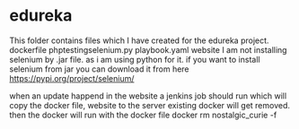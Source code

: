 # edureka
This folder contains files which I have created for the edureka project.
dockerfile   phptestingselenium.py  playbook.yaml  website
I am not installing selenium by .jar file. 
as i am using python for it.
if you want to install selenium from jar you can download it from here 
https://pypi.org/project/selenium/


when an update happend in the website 
a jenkins job should run which will copy the docker file, website to the server
existing docker will get removed. 
then the docker will run with the docker file
docker rm nostalgic_curie -f
